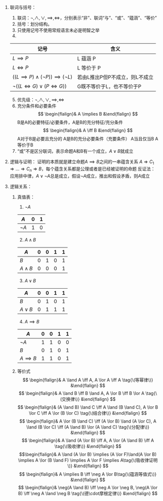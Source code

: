 1. 联词与括号：
	1. 联词：$\neg,\land,\lor,\implies,\iff$，分别表示“非”、联词“与”、“或”、“蕴涵”、“等价”
	2. 括号：划分结构。
	3. 只使用记号不使用常规语言未必是明智之举
	4. 
 
	 | 记号                                                | 含义                           |
	 | --------------------------------------------------- | ------------------------------ |
	 | $L \implies P$                                      | L 蕴涵 P                       |
	 | $L \iff P$                                          | L 等价于 P                     |
	 | $((L \implies P) \land (\neg P)) \implies (\neg L)$ | 若由L推出P但P不成立，则L不成立 |
	 | $\neg((L \iff G)\lor(P \iff G))$                    | G既不等价于L，也不等价于P      |
	5. 优先级：$\neg,\land,\lor,\implies,\iff$
	6. 充分条件和必要条件
		$$ \begin{flalign}& A \implies B  &\end{flalign} $$
	   	B是A的必要特征/必要条件，A是B的充分特征/充分条件
		$$ \begin{flalign}& A \iff B  &\end{flalign} $$
	 	A对于B是必要且充分的
	  	A是B的充分必要条件（充要条件）
	  	A当且仅当B
		A等价于B
	7. “或”不是区分联词，表示命题A和B有一个成立，$A \lor B$就成立
2. 逻辑与证明：
	证明的本质就是建立命题$A \implies B$之间的一串蕴含关系 $A \Rightarrow C_1 \Rightarrow \dots \Rightarrow C_n \Rightarrow B$，每个蕴含关系都是公理或者是已经被证明的命题
	反证法：应用排中律，$A\lor\neg A$总是成立，假设$\neg A$成立，推出和假设矛盾，则$A$成立
3. 逻辑关系：
	1. 真值表：

        1. $\neg A$

      	  | $A$      | 0   | 1   |
      	  | -------- | --- | --- |
      	  | $\neg A$ | 1   | 0   | 

      	2. $A \land B$

      	 | $A$         | 0   | 0   | 1   | 1   |
      	 | ----------- | --- | --- | --- | --- |
      	 | $B$         | 0   | 1   | 0   | 1   |
      	 | $A \land B$ | 0   | 0   | 0   | 1   | 

      	3. $A \lor B$

      	 | $A$        | 0   | 0   | 1   | 1   |
      	 | ---------- | --- | --- | --- | --- |
      	 | $B$        | 0   | 1   | 0   | 1   |
      	 | $A \lor B$ | 0   | 1   | 1   | 1   | 

      	4. $A \implies B$

      	 | $A$            | 0   | 0   | 1   | 1   |
      	 | -------------- | --- | --- | --- | --- |
      	 | $\neg A$       | 1   | 1   | 0   | 0   |
      	 | $B$            | 0   | 1   | 0   | 1   |
      	 | $A \implies B$ | 1   | 1   | 0   | 1   | 

	2. 等价式
	$$ \begin{flalign}& A \land A \iff A, A \lor A \iff A \tag{\(等幂律\)} &\end{flalign} $$
	$$ \begin{flalign}& A \land B \iff B \land A, A \lor B \iff B \lor A \tag{\(交换律\)} &\end{flalign} $$
	$$ \begin{flalign}& (A \land B) \land C \iff A \land (B \land C), A \lor B \lor C \iff A \lor (B \lor C) \tag{\(结合律\)} &\end{flalign} $$
	$$ \begin{flalign}& A \lor (B \land C) \iff (A \lor B) \land (A \lor C), A \land (B \lor C) \iff (A \land B) \lor (A \land C) \tag{\(分配律\)} &\end{flalign} $$
	$$ \begin{flalign}& A \land (A \lor B) \iff A, A \lor (A \land B) \iff A \tag{\(吸收律\)} &\end{flalign} $$
	$$\begin{flalign}& A \land (A \lor B) \implies (A \lor F)\land(A \lor B) \implies A \lor (B \land F) \implies A \lor F \implies A\tag{\(吸收律证明\)} &\end{flalign} $$
	$$ \begin{flalign}& A \implies B \iff \neg A \lor B\tag{\(蕴涵等值式\)} &\end{flalign} $$
	$$ \begin{flalign}& \neg(A \land B) \iff \neg A \lor \neg B, \neg(A \lor B) \iff \neg A \land \neg B \tag{\(德\cdot摩根定律\)} &\end{flalign} $$	  